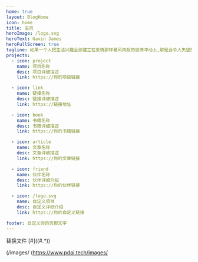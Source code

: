 ```yaml
---
home: true
layout: BlogHome
icon: home
title: 主页
heroImage: /logo.svg
heroText: Gavin James
heroFullScreen: true
tagline: 如果一个人把生活兴趣全部建立在爱情那样暴风雨般的感情冲动上,那是会令人失望的。 —— 来自 Maria Curie
projects:
  - icon: project
    name: 项目名称
    desc: 项目详细描述
    link: https://你的项目链接

  - icon: link
    name: 链接名称
    desc: 链接详细描述
    link: https://链接地址

  - icon: book
    name: 书籍名称
    desc: 书籍详细描述
    link: https://你的书籍链接

  - icon: article
    name: 文章名称
    desc: 文章详细描述
    link: https://你的文章链接

  - icon: friend
    name: 伙伴名称
    desc: 伙伴详细介绍
    link: https://你的伙伴链接

  - icon: /logo.svg
    name: 自定义项目
    desc: 自定义详细介绍
    link: https://你的自定义链接

footer: 自定义你的页脚文字
---
```

替换文件
\[#\]\((#.*)\) 

(/images/
(https://www.pdai.tech/images/